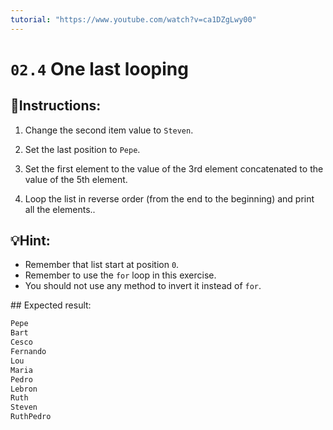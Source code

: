 ```yaml
---
tutorial: "https://www.youtube.com/watch?v=ca1DZgLwy00"
---
```


# `02.4` One last looping

## 📝Instructions:

1. Change the second item value to `Steven`.

2. Set the last position to `Pepe`.

3. Set the first element to the value of the 3rd element concatenated to the value of the 5th element.

4. Loop the list in reverse order (from the end to the beginning) and print all the elements..

## 💡Hint:

- Remember that list start at position `0`.
- Remember to use the `for` loop in this exercise.
- You should not use any method to invert it instead of `for`.

## Expected result:

```py
Pepe
Bart
Cesco
Fernando
Lou
Maria
Pedro
Lebron
Ruth
Steven
RuthPedro
```
